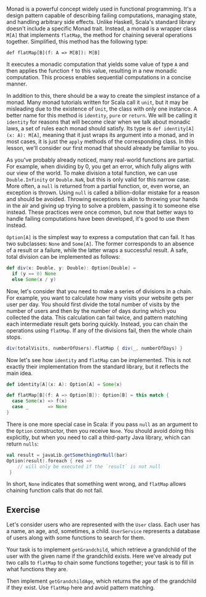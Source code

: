 Monad is a powerful concept widely used in functional programming. 
It's a design pattern capable of describing failing computations, managing state, and handling arbitrary side effects. 
Unlike Haskell, Scala's standard library doesn't include a specific Monad trait. 
Instead, a monad is a wrapper class `M[A]` that implements `flatMap`, the method for chaining several operations together.
Simplified, this method has the following type: 

`def flatMap[B](f: A => M[B]): M[B]` 

It executes a monadic computation that yields some value of type `A` and then applies the function `f` to this value, resulting in a new monadic computation.
This process enables sequential computations in a concise manner. 

In addition to this, there should be a way to create the simplest instance of a monad.
Many monad tutorials written for Scala call it `unit`, but it may be misleading due to the existence of `Unit`, the class with only one instance.
A better name for this method is `identity`, `pure` or `return`. 
We will be calling it `identity` for reasons that will become clear when we talk about monadic laws, a set of rules each monad should satisfy.
Its type is `def identity[A](x: A): M[A]`, meaning that it just wraps its argument into a monad, and in most cases, it is just the `apply` methods of the corresponding class. 
In this lesson, we'll consider our first monad that should already be familiar to you. 

As you've probably already noticed, many real-world functions are partial. 
For example, when dividing by 0, you get an error, which fully aligns with our view of the world.
To make division a total function, we can use `Double.Infinity` or `Double.NaN`, but this is only valid for this narrow case. 
More often, a `null` is returned from a partial function, or, even worse, an exception is thrown.
Using `null` is called a billion-dollar mistake for a reason and should be avoided. 
Throwing exceptions is akin to throwing your hands in the air and giving up trying to solve a problem, passing it to someone else instead. 
These practices were once common, but now that better ways to handle failing computations have been developed, it's good to use them instead. 

`Option[A]` is the simplest way to express a computation that can fail. 
It has two subclasses: `None` and `Some[A]`. 
The former corresponds to an absence of a result or a failure, while the latter wraps a successful result. 
A safe, total division can be implemented as follows:  

```scala 3
def div(x: Double, y: Double): Option[Double] =
  if (y == 0) None
  else Some(x / y)
```

Now, let's consider that you need to make a series of divisions in a chain. 
For example, you want to calculate how many visits your website gets per user per day.
You should first divide the total number of visits by the number of users and then by the number of days during which you collected the data. 
This calculation can fail twice, and pattern matching each intermediate result gets boring quickly. 
Instead, you can chain the operations using `flatMap`. 
If any of the divisions fail, then the whole chain stops.

```scala 3
div(totalVisits, numberOfUsers).flatMap { div(_, numberOfDays) }
```

Now let's see how `identity` and `flatMap` can be implemented. 
This is not exactly their implementation from the standard library, but it reflects the main idea. 

```scala 3
def identity[A](x: A): Option[A] = Some(x)

def flatMap[B](f: A => Option[B]): Option[B] = this match {
  case Some(x) => f(x)  
  case _       => None 
}
```

There is one more special case in Scala: if you pass `null` as an argument to the `Option` constructor, then you receive `None`. 
You should avoid doing this explicitly, but when you need to call a third-party Java library, which can return `nulls`: 

```scala 3
val result = javaLib.getSomethingOrNull(bar)
Option(result).foreach { res => 
    // will only be executed if the `result` is not null  
 }
```

In short, `None` indicates that something went wrong, and `flatMap` allows chaining function calls that do not fail. 

## Exercise

Let's consider users who are represented with the `User` class. 
Each user has a name, an age, and, sometimes, a child.
`UserService` represents a database of users along with some functions to search for them. 

Your task is to implement `getGrandchild`, which retrieve a grandchild of the user with the given name if the grandchild exists. 
Here we've already put two calls to `flatMap` to chain some functions together; your task is to fill in what functions they are. 

Then implement `getGrandchildAge`, which returns the age of the grandchild if they exist. 
Use `flatMap` here and avoid pattern matching. 

